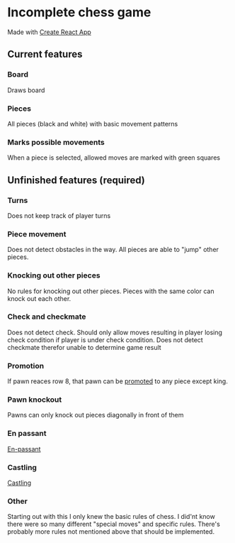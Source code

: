 # Incomplete chess game
Made with [Create React App](https://github.com/facebook/create-react-app)


## Current features
### Board
  Draws board

### Pieces
  All pieces (black and white) with basic movement patterns

### Marks possible movements
  When a piece is selected, allowed moves are marked with green squares

## Unfinished features (required)
### Turns
  Does not keep track of player turns

### Piece movement 
  Does not detect obstacles in the way. All pieces are able to "jump" other pieces.

### Knocking out other pieces
  No rules for knocking out other pieces. Pieces with the same color can knock out each other.

### Check and checkmate
  Does not detect check. Should only allow moves resulting in player losing check condition if player is under check condition.
  Does not detect checkmate therefor unable to determine game result

### Promotion
  If pawn reaces row 8, that pawn can be [promoted](https://en.wikipedia.org/wiki/Promotion_(chess)) to any piece except king.

### Pawn knockout
  Pawns can only knock out pieces diagonally in front of them

### En passant
  [En-passant](https://www.chess.com/terms/en-passant)

### Castling
  [Castling](https://en.wikipedia.org/wiki/Castling)

### Other
  Starting out with this I only knew the basic rules of chess. I did'nt know there were so many different "special moves" and specific rules.
  There's probably more rules not mentioned above that should be implemented.
